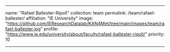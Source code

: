 ---

name: "Rafael Ballester-Ripoll"
collection: team
permalink: /team/rafael-ballester/
affiliation: "IE University"
image: "https://github.com/IEResearchDatalab/KAN4Met/tree/main/images/team/rafael-ballester.jpg"
profile: "https://www.ie.edu/university/about/faculty/rafael-ballester-ripoll/"
priority: 10

---
